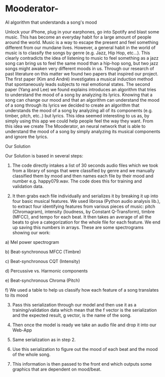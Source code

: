 # Mooderator-
AI algorithm that understands a song's mood

Unlock your iPhone, plug in your earphones, go into Spotify and blast some music. This has become an everyday habit for a large amount of people around the world. Music is a way to escape the present and feel something different from our mundane lives. However, a general habit in the world of music is to classify the songs by genre (e.g. Jazz, Hip Hop, etc...). This clearly contradicts the idea of listening to music to feel something as a jazz song can bring us to feel the same mood than a hip-hop song, but two jazz songs might awaken very different moods in us. Through our research of past literature on this matter we found two papers that inspired our project. The first paper (Kim and André) investigates a musical induction method that spontaneously leads subjects to real emotional states. The second paper (Yang and Lee) we found explains introduces an algorithm that tries to understand the mood of a song by analyzing its lyrics. Knowing that a song can change our mood and that an algorithm can understand the mood of a song through its lyrics we decided to create an algorithm that understands the mood of a song by analyzing all of its components (e.g. timber, pitch, etc..) but lyrics. This idea seemed interesting to us as, by simply using this app we could help people feel the way they want. From this idea we create The Mooderator, an neural network that is able to understand the mood of a song by simply analyzing its musical components and ignore the lyrics.

Our Solution

Our Solution is based in several steps:

1) The code directly intakes a list of 30 seconds audio files which we took from a library
of songs that were classified by genre and we manually classified them by mood and then names each file by their mood and number e.g. happy079.wav. The code does this for training and validation data.

2) It then grabs each file individually and serializes it by breaking it up into four basic musical features. We used librosa (Python audio analysis lib.), to extract four identifying features from various pieces of music: pitch (Chromagram), intensity (loudness, by Constant Q-Transform), timbre (MFCC), and tempo for each beat. It then takes an average of all the beats to give a categorization for the whole file for each feature. We end up saving this numbers in arrays.
These are some spectrograms showing our work:

  a) Mel power spectrogram
  
  b) Beat-synchronous MFCC (Timbre)
  
  c) Beat-synchronous CQT (Intensity)
  
  d) Percussive vs. Harmonic components
  
  e) Beat-synchronous Chroma (Pitch)
  
  f) We used a table to help us classify how each feature of a song translates to its mood
  
3) Pass this serialization through our model and then use it as a training/validation data
which mean that the f vector is the serialization and the expected result, g vector, is
the name of the song.

4) Then once the model is ready we take an audio file and drop it into our Web-App
5) Same serialization as in step 2.

6) Use this serialization to figure out the mood of each beat and the mood of the whole
song.

7) This information is then passed to the front end which outputs some graphics that are
dependent on mood/beat.

